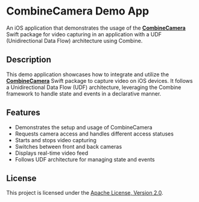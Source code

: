 # CombineCamera Demo App

An iOS application that demonstrates the usage of the **[CombineCamera](https://github.com/silkodenis/swift-combine-camera)** Swift package for video capturing in an application with a UDF (Unidirectional Data Flow) architecture using Combine.

## Description

This demo application showcases how to integrate and utilize the **[CombineCamera](https://github.com/silkodenis/swift-combine-camera)** Swift package to capture video on iOS devices. It follows a Unidirectional Data Flow (UDF) architecture, leveraging the Combine framework to handle state and events in a declarative manner.

## Features

- Demonstrates the setup and usage of CombineCamera
- Requests camera access and handles different access statuses
- Starts and stops video capturing
- Switches between front and back cameras
- Displays real-time video feed
- Follows UDF architecture for managing state and events

## License
This project is licensed under the [Apache License, Version 2.0](LICENSE).
